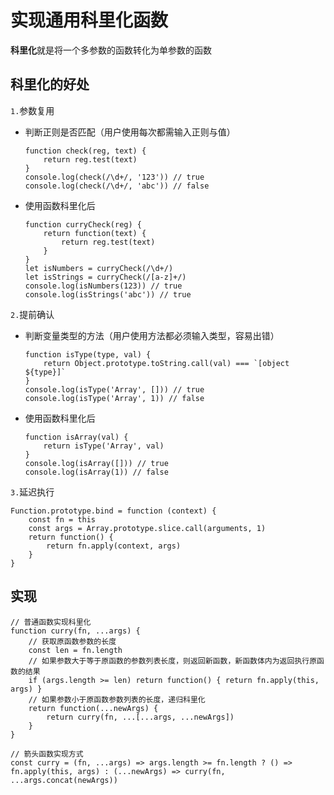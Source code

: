 # 实现通用科里化函数
**科里化**就是将一个多参数的函数转化为单参数的函数

## 科里化的好处
`1.`参数复用

  + 判断正则是否匹配（用户使用每次都需输入正则与值）
  
        function check(reg, text) {
            return reg.test(text)
        }
        console.log(check(/\d+/, '123')) // true
        console.log(check(/\d+/, 'abc')) // false
    
  + 使用函数科里化后

        function curryCheck(reg) {
            return function(text) {
                return reg.test(text)
            }
        }
        let isNumbers = curryCheck(/\d+/)
        let isStrings = curryCheck(/[a-z]+/)
        console.log(isNumbers(123)) // true
        console.log(isStrings('abc')) // true

`2.`提前确认

  + 判断变量类型的方法（用户使用方法都必须输入类型，容易出错）
  
        function isType(type, val) {
            return Object.prototype.toString.call(val) === `[object ${type}]`
        }
        console.log(isType('Array', [])) // true
        console.log(isType('Array', 1)) // false
    
  + 使用函数科里化后

        function isArray(val) {
            return isType('Array', val)
        }
        console.log(isArray([])) // true
        console.log(isArray(1)) // false

`3.`延迟执行

    Function.prototype.bind = function (context) {
        const fn = this
        const args = Array.prototype.slice.call(arguments, 1)
        return function() {
            return fn.apply(context, args)
        }
    }

## 实现

    // 普通函数实现科里化
    function curry(fn, ...args) {
        // 获取原函数参数的长度
        const len = fn.length
        // 如果参数大于等于原函数的参数列表长度，则返回新函数，新函数体内为返回执行原函数的结果
        if (args.length >= len) return function() { return fn.apply(this, args) }
        // 如果参数小于原函数参数列表的长度，递归科里化
        return function(...newArgs) {
            return curry(fn, ...[...args, ...newArgs])
        }
    }

    // 箭头函数实现方式
    const curry = (fn, ...args) => args.length >= fn.length ? () => fn.apply(this, args) : (...newArgs) => curry(fn, ...args.concat(newArgs))

     
